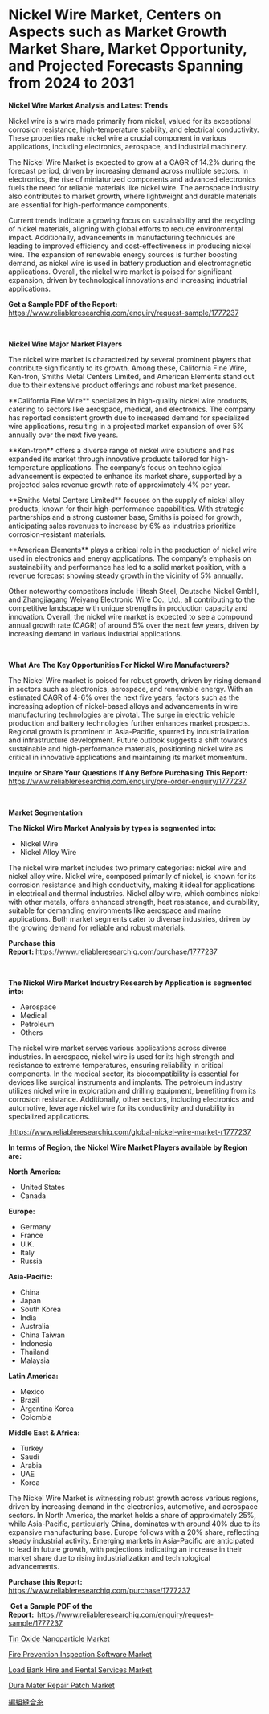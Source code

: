 <p><h1>Nickel Wire Market, Centers on Aspects such as Market Growth Market Share, Market Opportunity, and Projected Forecasts Spanning from 2024 to 2031</h1></p><p><strong>Nickel Wire Market Analysis and Latest Trends</strong></p>
<p><p>Nickel wire is a wire made primarily from nickel, valued for its exceptional corrosion resistance, high-temperature stability, and electrical conductivity. These properties make nickel wire a crucial component in various applications, including electronics, aerospace, and industrial machinery.</p><p>The Nickel Wire Market is expected to grow at a CAGR of 14.2% during the forecast period, driven by increasing demand across multiple sectors. In electronics, the rise of miniaturized components and advanced electronics fuels the need for reliable materials like nickel wire. The aerospace industry also contributes to market growth, where lightweight and durable materials are essential for high-performance components.</p><p>Current trends indicate a growing focus on sustainability and the recycling of nickel materials, aligning with global efforts to reduce environmental impact. Additionally, advancements in manufacturing techniques are leading to improved efficiency and cost-effectiveness in producing nickel wire. The expansion of renewable energy sources is further boosting demand, as nickel wire is used in battery production and electromagnetic applications. Overall, the nickel wire market is poised for significant expansion, driven by technological innovations and increasing industrial applications.</p></p>
<p><strong>Get a Sample PDF of the Report:&nbsp;</strong> <a href="https://www.reliableresearchiq.com/enquiry/request-sample/1777237?utm_campaign=1102&utm_medium=2&utm_source=Github&utm_content=ia&utm_term=10112024&utm_id=nickel-wire">https://www.reliableresearchiq.com/enquiry/request-sample/1777237</a></p>
<p>&nbsp;</p>
<p><strong>Nickel Wire Major Market Players</strong></p>
<p><p>The nickel wire market is characterized by several prominent players that contribute significantly to its growth. Among these, California Fine Wire, Ken-tron, Smiths Metal Centers Limited, and American Elements stand out due to their extensive product offerings and robust market presence.</p><p>**California Fine Wire** specializes in high-quality nickel wire products, catering to sectors like aerospace, medical, and electronics. The company has reported consistent growth due to increased demand for specialized wire applications, resulting in a projected market expansion of over 5% annually over the next five years.</p><p>**Ken-tron** offers a diverse range of nickel wire solutions and has expanded its market through innovative products tailored for high-temperature applications. The company’s focus on technological advancement is expected to enhance its market share, supported by a projected sales revenue growth rate of approximately 4% per year.</p><p>**Smiths Metal Centers Limited** focuses on the supply of nickel alloy products, known for their high-performance capabilities. With strategic partnerships and a strong customer base, Smiths is poised for growth, anticipating sales revenues to increase by 6% as industries prioritize corrosion-resistant materials.</p><p>**American Elements** plays a critical role in the production of nickel wire used in electronics and energy applications. The company’s emphasis on sustainability and performance has led to a solid market position, with a revenue forecast showing steady growth in the vicinity of 5% annually.</p><p>Other noteworthy competitors include Hitesh Steel, Deutsche Nickel GmbH, and Zhangjiagang Weiyang Electronic Wire Co., Ltd., all contributing to the competitive landscape with unique strengths in production capacity and innovation. Overall, the nickel wire market is expected to see a compound annual growth rate (CAGR) of around 5% over the next few years, driven by increasing demand in various industrial applications.</p></p>
<p>&nbsp;</p>
<p><strong>What Are The Key Opportunities For Nickel Wire Manufacturers?</strong></p>
<p><p>The Nickel Wire market is poised for robust growth, driven by rising demand in sectors such as electronics, aerospace, and renewable energy. With an estimated CAGR of 4-6% over the next five years, factors such as the increasing adoption of nickel-based alloys and advancements in wire manufacturing technologies are pivotal. The surge in electric vehicle production and battery technologies further enhances market prospects. Regional growth is prominent in Asia-Pacific, spurred by industrialization and infrastructure development. Future outlook suggests a shift towards sustainable and high-performance materials, positioning nickel wire as critical in innovative applications and maintaining its market momentum.</p></p>
<p><strong>Inquire or Share Your Questions If Any Before Purchasing This Report:</strong> <a href="https://www.reliableresearchiq.com/enquiry/pre-order-enquiry/1777237?utm_campaign=1102&utm_medium=2&utm_source=Github&utm_content=ia&utm_term=10112024&utm_id=nickel-wire">https://www.reliableresearchiq.com/enquiry/pre-order-enquiry/1777237</a></p>
<p>&nbsp;</p>
<p><strong>Market Segmentation</strong></p>
<p><strong>The Nickel Wire Market Analysis by types is segmented into:</strong></p>
<p><ul><li>Nickel Wire</li><li>Nickel Alloy Wire</li></ul></p>
<p><p>The nickel wire market includes two primary categories: nickel wire and nickel alloy wire. Nickel wire, composed primarily of nickel, is known for its corrosion resistance and high conductivity, making it ideal for applications in electrical and thermal industries. Nickel alloy wire, which combines nickel with other metals, offers enhanced strength, heat resistance, and durability, suitable for demanding environments like aerospace and marine applications. Both market segments cater to diverse industries, driven by the growing demand for reliable and robust materials.</p></p>
<p><strong>Purchase this Report:&nbsp;</strong><a href="https://www.reliableresearchiq.com/purchase/1777237?utm_campaign=1102&utm_medium=2&utm_source=Github&utm_content=ia&utm_term=10112024&utm_id=nickel-wire">https://www.reliableresearchiq.com/purchase/1777237</a></p>
<p>&nbsp;</p>
<p><strong>The Nickel Wire Market Industry Research by Application is segmented into:</strong></p>
<p><ul><li>Aerospace</li><li>Medical</li><li>Petroleum</li><li>Others</li></ul></p>
<p><p>The nickel wire market serves various applications across diverse industries. In aerospace, nickel wire is used for its high strength and resistance to extreme temperatures, ensuring reliability in critical components. In the medical sector, its biocompatibility is essential for devices like surgical instruments and implants. The petroleum industry utilizes nickel wire in exploration and drilling equipment, benefiting from its corrosion resistance. Additionally, other sectors, including electronics and automotive, leverage nickel wire for its conductivity and durability in specialized applications.</p></p>
<p><a href="https://www.reliableresearchiq.com/global-nickel-wire-market-r1777237?utm_campaign=1102&utm_medium=2&utm_source=Github&utm_content=ia&utm_term=10112024&utm_id=nickel-wire">&nbsp;https://www.reliableresearchiq.com/global-nickel-wire-market-r1777237</a></p>
<p><strong>In terms of Region, the Nickel Wire Market Players available by Region are:</strong></p>
<p>
    <p> <strong> North America: </strong>
        <ul>
            <li>United States</li>
            <li>Canada</li>
        </ul>
        </p> 
    <p> <strong> Europe: </strong>
        <ul>
            <li>Germany</li>
            <li>France</li>
            <li>U.K.</li>
            <li>Italy</li>
            <li>Russia</li>
        </ul>
        </p> 
    <p> <strong> Asia-Pacific: </strong>
        <ul>
            <li>China</li>
            <li>Japan</li>
            <li>South Korea</li>
            <li>India</li>
            <li>Australia</li>
            <li>China Taiwan</li>
            <li>Indonesia</li>
            <li>Thailand</li>
            <li>Malaysia</li>
        </ul>
        </p> 
    <p> <strong> Latin America: </strong>
        <ul>
            <li>Mexico</li>
            <li>Brazil</li>
            <li>Argentina Korea</li>
            <li>Colombia</li>
        </ul>
        </p> 
    <p> <strong> Middle East & Africa: </strong>
        <ul>
            <li>Turkey</li>
            <li>Saudi</li>
            <li>Arabia</li>
            <li>UAE</li>
            <li>Korea</li>
        </ul>
    </p>
    </p>
<p><p>The Nickel Wire Market is witnessing robust growth across various regions, driven by increasing demand in the electronics, automotive, and aerospace sectors. In North America, the market holds a share of approximately 25%, while Asia-Pacific, particularly China, dominates with around 40% due to its expansive manufacturing base. Europe follows with a 20% share, reflecting steady industrial activity. Emerging markets in Asia-Pacific are anticipated to lead in future growth, with projections indicating an increase in their market share due to rising industrialization and technological advancements.</p></p>
<p><strong>Purchase this Report: </strong><a href="https://www.reliableresearchiq.com/purchase/1777237?utm_campaign=1102&utm_medium=2&utm_source=Github&utm_content=ia&utm_term=10112024&utm_id=nickel-wire">https://www.reliableresearchiq.com/purchase/1777237</a></p>
<p>&nbsp;<strong>Get a Sample PDF of the Report:&nbsp;&nbsp;</strong><a href="https://www.reliableresearchiq.com/enquiry/request-sample/1777237?utm_campaign=1102&utm_medium=2&utm_source=Github&utm_content=ia&utm_term=10112024&utm_id=nickel-wire">https://www.reliableresearchiq.com/enquiry/request-sample/1777237</a></p>
<p><strong></strong></p>
<p><p><a href="https://github.com/iva0ei4r/Market-Research-Report-List-1/blob/main/tin-oxide-nanoparticle-market.md?utm_campaign=1102&utm_medium=2&utm_source=Github&utm_content=ia&utm_term=10112024&utm_id=nickel-wire">Tin Oxide Nanoparticle Market</a></p><p><a href="https://www.linkedin.com/pulse/fire-prevention-inspection-software-market-trends-focusing-x3unc?utm_campaign=1102&utm_medium=2&utm_source=Github&utm_content=ia&utm_term=10112024&utm_id=nickel-wire">Fire Prevention Inspection Software Market</a></p><p><a href="https://www.linkedin.com/pulse/decoding-load-bank-hire-rental-services-market-signals-growth-pvwvc?utm_campaign=1102&utm_medium=2&utm_source=Github&utm_content=ia&utm_term=10112024&utm_id=nickel-wire">Load Bank Hire and Rental Services Market</a></p><p><a href="https://issuu.com/reportprime-2/docs/dura-mater-repair-patch-market-size_1b073de3c1ce7a?utm_campaign=1102&utm_medium=2&utm_source=Github&utm_content=ia&utm_term=10112024&utm_id=nickel-wire">Dura Mater Repair Patch Market</a></p><p><a href="https://github.com/mohamedbakry57/Market-Research-Report-List-6/blob/main/373402622825.md?utm_campaign=1102&utm_medium=2&utm_source=Github&utm_content=ia&utm_term=10112024&utm_id=nickel-wire">編組縫合糸</a></p></p>